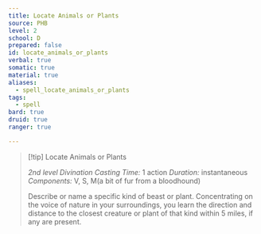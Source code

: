 ```yaml
---
title: Locate Animals or Plants
source: PHB
level: 2
school: D
prepared: false
id: locate_animals_or_plants
verbal: true
somatic: true
material: true
aliases:
  - spell_locate_animals_or_plants
tags:
  - spell
bard: true
druid: true
ranger: true

---
```

>[!tip] Locate Animals or Plants
>
> *2nd level Divination*
> *Casting Time:* 1 action
> *Duration:* instantaneous
> *Components:* V, S, M(a bit of fur from a bloodhound)
>
>Describe or name a specific kind of beast or plant. Concentrating on the voice of nature in your surroundings, you learn the direction and distance to the closest creature or plant of that kind within 5 miles, if any are present.
>

